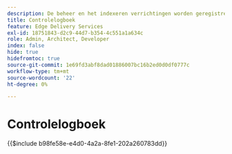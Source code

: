 ```yaml
---
description: De beheer en het indexeren verrichtingen worden geregistreerd in een controlelogboek dat via een eindpunt Admin kan worden gevraagd.
title: Controlelogboek
feature: Edge Delivery Services
exl-id: 18751843-d2c9-44d7-b354-4c551a1a634c
role: Admin, Architect, Developer
index: false
hide: true
hidefromtoc: true
source-git-commit: 1e69fd3abf8dad01886007bc16b2ed0d0df0777c
workflow-type: tm+mt
source-wordcount: '22'
ht-degree: 0%

---
```


# Controlelogboek

{{$include b98fe58e-e4d0-4a2a-8fe1-202a260783dd}}
